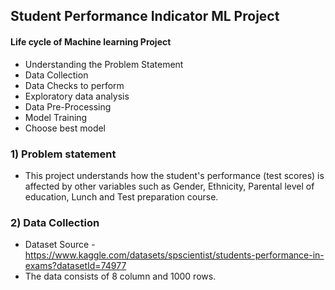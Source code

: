 ## Student Performance Indicator ML Project

#### Life cycle of Machine learning Project ####

- Understanding the Problem Statement
- Data Collection
- Data Checks to perform
- Exploratory data analysis
- Data Pre-Processing
- Model Training
- Choose best model

### 1) Problem statement ###
- This project understands how the student's performance (test scores) is affected by other variables such as Gender, Ethnicity, Parental level of education, Lunch and Test preparation course.

### 2) Data Collection
- Dataset Source - https://www.kaggle.com/datasets/spscientist/students-performance-in-exams?datasetId=74977
- The data consists of 8 column and 1000 rows.